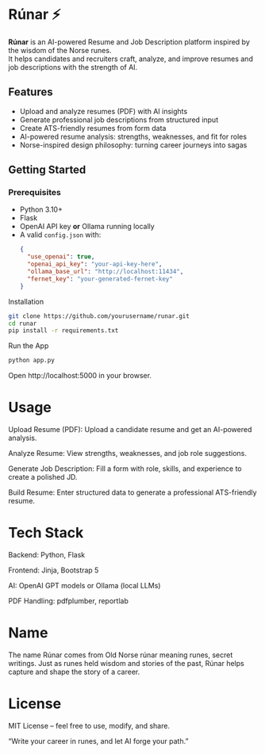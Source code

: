 # Rúnar ⚡

**Rúnar** is an AI-powered Resume and Job Description platform inspired by the wisdom of the Norse runes.  
It helps candidates and recruiters craft, analyze, and improve resumes and job descriptions with the strength of AI.  

## Features
- Upload and analyze resumes (PDF) with AI insights  
- Generate professional job descriptions from structured input  
- Create ATS-friendly resumes from form data  
- AI-powered resume analysis: strengths, weaknesses, and fit for roles  
- Norse-inspired design philosophy: turning career journeys into sagas  

## Getting Started

### Prerequisites
- Python 3.10+  
- Flask  
- OpenAI API key **or** Ollama running locally  
- A valid `config.json` with:
  ```json
  {
    "use_openai": true,
    "openai_api_key": "your-api-key-here",
    "ollama_base_url": "http://localhost:11434",
    "fernet_key": "your-generated-fernet-key"
  }

Installation
```bash
git clone https://github.com/yourusername/runar.git
cd runar
pip install -r requirements.txt
```
Run the App
```bash
python app.py
```

Open http://localhost:5000
 in your browser.

# Usage

Upload Resume (PDF): Upload a candidate resume and get an AI-powered analysis.

Analyze Resume: View strengths, weaknesses, and job role suggestions.

Generate Job Description: Fill a form with role, skills, and experience to create a polished JD.

Build Resume: Enter structured data to generate a professional ATS-friendly resume.

# Tech Stack

Backend: Python, Flask

Frontend: Jinja, Bootstrap 5

AI: OpenAI GPT models or Ollama (local LLMs)

PDF Handling: pdfplumber, reportlab

# Name

The name Rúnar comes from Old Norse rúnar meaning runes, secret writings.
Just as runes held wisdom and stories of the past, Rúnar helps capture and shape the story of a career.

# License

MIT License – feel free to use, modify, and share.

“Write your career in runes, and let AI forge your path.”
